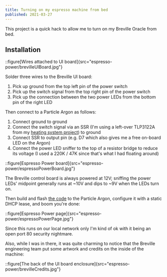 ```yaml
---
title: Turning on my espresso machine from bed
published: 2021-03-27
---
```


This project is a quick hack to allow me to turn on my Breville Oracle from bed.

## Installation

::figure[Wires attached to UI board]{src="espresso-power/brevilleUIBoard.jpg"}

Solder three wires to the Breville UI board:

1. Pick up ground from the top left pin of the power switch
2. Pick up the switch signal from the top right pin of the power switch
3. Pick up the connection between the two power LEDs from the bottom pin of the right LED

Then connect to a Particle Argon as follows:

1. Connect ground to ground
2. Connect the switch signal via an SSR (I'm using a left-over TLP3122A from my [heating system project](https://www.grumpycorp.com/posts/warm-and-fuzzy/thermostat-design/)) to ground
3. Connect SSR to output pin (e.g. D7 which also gives me a free on-board LED on the Argon)
4. Connect the power LED sniffer to the top of a resistor bridge to reduce its voltage (I used a 220K / 47K since that's what I had floating around)

::figure[Espresso Power board]{src="espresso-power/espressoPowerBoard.jpg"}

The Breville control board is always powered at 12V; sniffing the power LEDs' midpoint generally runs at ~10V
and dips to ~9V when the LEDs turn on.

Then build and flash [the code](https://github.com/rgiese/espresso-power/blob/main/src/espresso-power.ino) to the Particle Argon,
configure it with a static DHCP lease, and boom you're done:

<div class="center w-10-m w-50-ns">

::figure[Espresso Power page]{src="espresso-power/espressoPowerPage.jpg"}

</div>

Since this runs on our local network only I'm kind of ok with it being an open port 80 security nightmare.

Also, while I was in there, it was quite charming to notice that the Breville engineering team put some artwork and credits
on the inside of the machine:

::figure[The back of the UI board enclosure]{src="espresso-power/brevilleCredits.jpg"}
